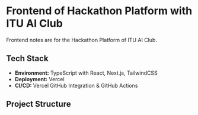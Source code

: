 # Frontend of Hackathon Platform with ITU AI Club

Frontend notes are for the Hackathon Platform of ITU AI Club.

## Tech Stack

- **Environment:** TypeScript with React, Next.js, TailwindCSS
- **Deployment:** Vercel
- **CI/CD:** Vercel GitHub Integration & GitHub Actions


## Project Structure


